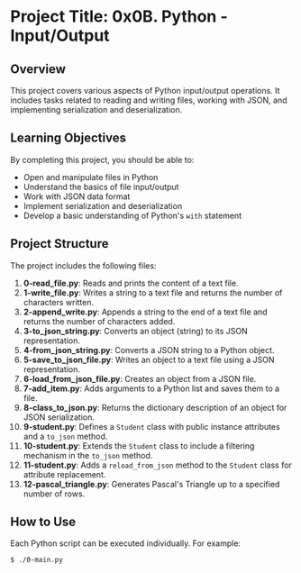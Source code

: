 # Project Title: 0x0B. Python - Input/Output

## Overview

This project covers various aspects of Python input/output operations. It includes tasks related to reading and writing files, working with JSON, and implementing serialization and deserialization.

## Learning Objectives

By completing this project, you should be able to:

- Open and manipulate files in Python
- Understand the basics of file input/output
- Work with JSON data format
- Implement serialization and deserialization
- Develop a basic understanding of Python's `with` statement

## Project Structure

The project includes the following files:

1. **0-read_file.py**: Reads and prints the content of a text file.
2. **1-write_file.py**: Writes a string to a text file and returns the number of characters written.
3. **2-append_write.py**: Appends a string to the end of a text file and returns the number of characters added.
4. **3-to_json_string.py**: Converts an object (string) to its JSON representation.
5. **4-from_json_string.py**: Converts a JSON string to a Python object.
6. **5-save_to_json_file.py**: Writes an object to a text file using a JSON representation.
7. **6-load_from_json_file.py**: Creates an object from a JSON file.
8. **7-add_item.py**: Adds arguments to a Python list and saves them to a file.
9. **8-class_to_json.py**: Returns the dictionary description of an object for JSON serialization.
10. **9-student.py**: Defines a `Student` class with public instance attributes and a `to_json` method.
11. **10-student.py**: Extends the `Student` class to include a filtering mechanism in the `to_json` method.
12. **11-student.py**: Adds a `reload_from_json` method to the `Student` class for attribute replacement.
13. **12-pascal_triangle.py**: Generates Pascal's Triangle up to a specified number of rows.

## How to Use

Each Python script can be executed individually. For example:

```bash
$ ./0-main.py
